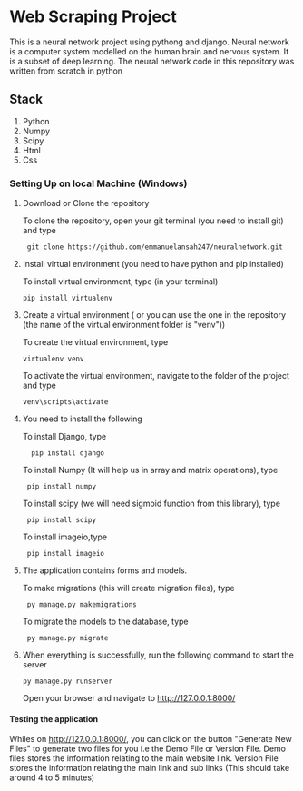 # Web Scraping Project
This is a neural network project using pythong and django. Neural network is a computer system modelled on the human brain and nervous system.
It is a subset of deep learning. The neural network code in this repository was written from scratch in python 

## Stack

1. Python
2. Numpy
3. Scipy
4. Html
5. Css

### Setting Up on local Machine (Windows)
1. Download or Clone the repository

    To clone the repository, open your git terminal (you need to install git) and type
    
        git clone https://github.com/emmanuelansah247/neuralnetwork.git
        
2. Install virtual environment (you need to have python and pip installed)

    To install virtual environment, type (in your terminal)
    
       pip install virtualenv
       
3. Create a virtual environment ( or you can use the one in the repository (the name of the virtual environment folder is "venv")) 

    To create the virtual environment, type
    
       virtualenv venv

    To activate the virtual environment, navigate to the folder of the project and type
    
       venv\scripts\activate
       
4. You need to install the following

    To install Django, type
    
         pip install django
    
    To install Numpy (It will help us in array and matrix operations), type
    
        pip install numpy
      
    To install scipy (we will need sigmoid function from this library), type
      
        pip install scipy
        
    To install imageio,type
     
        pip install imageio
        
5. The application contains forms and models.

    To make migrations (this will create migration files), type
    
        py manage.py makemigrations
        
    To migrate the models to the database, type
    
        py manage.py migrate
    
        
        
6. When everything is successfully, run the following command to start the server

       py manage.py runserver
     
     
     Open your browser and navigate to http://127.0.0.1:8000/
     
 
 #### Testing the application
 
 Whiles on http://127.0.0.1:8000/, you can click on the button "Generate New Files" to generate two files for you i.e the Demo File or Version File.
 Demo files stores the information relating to the main website link. 
 Version File stores the information relating the main link and sub links
 (This should take around 4 to 5 minutes)

